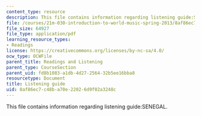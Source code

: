 ```yaml
---
content_type: resource
description: This file contains information regarding listening guide:SENEGAL.
file: /courses/21m-030-introduction-to-world-music-spring-2013/8af86ec7c48ba70e22026d9f02a3248c_MIT21M_030S13_listnsabar.pdf
file_size: 64927
file_type: application/pdf
learning_resource_types:
- Readings
license: https://creativecommons.org/licenses/by-nc-sa/4.0/
ocw_type: OCWFile
parent_title: Readings and Listening
parent_type: CourseSection
parent_uid: fd8b1083-a1db-4d27-2564-32b5ee16bba8
resourcetype: Document
title: Listening guide
uid: 8af86ec7-c48b-a70e-2202-6d9f02a3248c
---
```

This file contains information regarding listening guide:SENEGAL.
